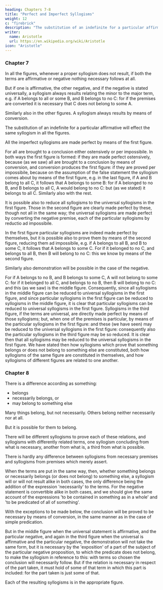 ```yaml
---
heading: Chapters 7-8
title: "Perfect and Imperfect Syllogisms"
weight: 12
c: "firebrick"
description: "The substitution of an indefinite for a particular affirmative will effect the same syllogism in all the figures"
writer:
  name: Aristotle 
  url: https://en.wikipedia.org/wiki/Aristotle
icon: "Aristotle"
---
```



### Chapter 7

In all the figures, whenever a proper syllogism does not result, if both the terms are affirmative or negative nothing necessary follows at all. 

But if one is affirmative, the other negative, and if the negative is stated universally, a syllogism always results relating the minor to the major term, e.g. if A belongs to all or some B, and B belongs to no C: for if the premises are converted it is necessary that C does not belong to some A.

Similarly also in the other figures. A syllogism always results by means of conversion.

The substitution of an indefinite for a particular affirmative will effect the same syllogism in all the figures.

All the imperfect syllogisms are made perfect by means of the first figure. 

For all are brought to a conclusion either ostensively or per impossibile. In both ways the first figure is formed: if they are made perfect ostensively, because (as we saw) all are brought to a
conclusion by means of conversion, and conversion produces the first figure: if they are proved
per impossibile, because on the assumption of the false statement the syllogism comes about by
means of the first figure, e.g. in the last figure, if A and B belong to all C, it follows that A
belongs to some B: for if A belonged to no B, and B belongs to all C, A would belong to no C:
but (as we stated) it belongs to all C. Similarly also with the rest.


It is possible also to reduce all syllogisms to the universal syllogisms in the first figure. Those in the second figure are clearly made perfect by these, though not all in the same way; the universal syllogisms are made perfect by converting the negative premise, each of the particular syllogisms by reductio ad impossibile.

In the first figure particular syllogisms are indeed made perfect by themselves, but it is possible also to prove them by means of the second figure, reducing them ad
impossibile, e.g. if A belongs to all B, and B to some C, it follows that A belongs to some C. For
if it belonged to no C, and belongs to all B, then B will belong to no C: this we know by means
of the second figure. 

Similarly also demonstration will be possible in the case of the negative.

For if A belongs to no B, and B belongs to some C, A will not belong to some C: for if it
belonged to all C, and belongs to no B, then B will belong to no C: and this (as we saw) is the
middle figure. Consequently, since all syllogisms in the middle figure can be reduced to
universal syllogisms in the first figure, and since particular syllogisms in the first figure can be
reduced to syllogisms in the middle figure, it is clear that particular syllogisms can be reduced to
universal syllogisms in the first figure. Syllogisms in the third figure, if the terms are universal,
are directly made perfect by means of those syllogisms; but, when one of the premises is
particular, by means of the particular syllogisms in the first figure: and these (we have seen) may
be reduced to the universal syllogisms in the first figure: consequently also the particular
syllogisms in the third figure may be so reduced. It is clear then that all syllogisms may be
reduced to the universal syllogisms in the first figure.
We have stated then how syllogisms which prove that something belongs or does not belong to
something else are constituted, both how syllogisms of the same figure are constituted in
themselves, and how syllogisms of different figures are related to one another.


### Chapter 8

There is a difference according as something:
- belongs
- necessarily belongs, or
- may belong to something else 

Many things belong, but not necessarily. Others belong neither necessarily nor at all.

But it is possible for them to belong.

There will be different syllogisms to prove each of these relations, and syllogisms with differently related terms, one syllogism concluding from what is necessary, another from what is, a third from what is possible.

There is hardly any difference between syllogisms from necessary premises and syllogisms from
premises which merely assert.

When the terms are put in the same way, then, whether something belongs or necessarily belongs (or does not belong) to something else, a syllogism will or will not result alike in both cases, the only difference being the addition of the expression 'necessarily' to the terms. For the negative statement is convertible alike in both cases, and we should give the same account of the expressions 'to be contained in something as in a whole' and 'to be predicated of all of something'. 

With the exceptions to be made below, the conclusion will be proved to be necessary by means of conversion, in the same manner as in the case of simple predication. 

But in the middle figure when the universal statement is affirmative, and the particular negative, and again in the third figure when the universal is affirmative and the particular negative, the demonstration will not take the same form, but it is necessary by the 'exposition' of a part of the subject of the particular negative proposition, to which the predicate does not belong, to make the syllogism in reference to this: with terms so chosen the conclusion will necessarily follow. But if the relation is necessary in respect of the part taken, it must hold of some of that term in which this part is included: for the part taken is just some of that. 

Each of the resulting syllogisms is in the appropriate figure.
